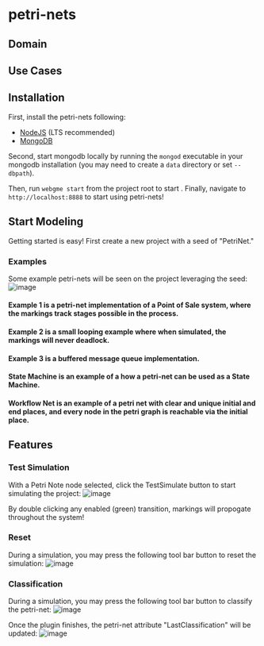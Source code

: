 # petri-nets
## Domain

## Use Cases

## Installation
First, install the petri-nets following:
- [NodeJS](https://nodejs.org/en/) (LTS recommended)
- [MongoDB](https://www.mongodb.com/)

Second, start mongodb locally by running the `mongod` executable in your mongodb installation (you may need to create a `data` directory or set `--dbpath`).

Then, run `webgme start` from the project root to start . Finally, navigate to `http://localhost:8888` to start using petri-nets!

## Start Modeling
Getting started is easy! First create a new project with a seed of "PetriNet." 

### Examples
Some example petri-nets will be seen on the project leveraging the seed:
![image](https://user-images.githubusercontent.com/105262527/206585746-bc076c9d-566a-4fb1-b0d4-79c0059f7971.png)

#### Example 1 is a petri-net implementation of a Point of Sale system, where the markings track stages possible in the process.

#### Example 2 is a small looping example where when simulated, the markings will never deadlock.

#### Example 3 is a buffered message queue implementation.

#### State Machine is an example of a how a petri-net can be used as a State Machine.

#### Workflow Net is an example of a petri net with clear and unique initial and end places, and every node in the petri graph is reachable via the initial place.

## Features
### Test Simulation
With a Petri Note node selected, click the TestSimulate button to start simulating the project:
![image](https://user-images.githubusercontent.com/105262527/206584986-7e5fe6c2-fea4-47a8-8fc9-86ee399faca6.png)

By double clicking any enabled (green) transition, markings will propogate throughout the system!

### Reset
During a simulation, you may press the following tool bar button to reset the simulation:
![image](https://user-images.githubusercontent.com/105262527/206585368-927d6343-ad57-4703-bc08-7d32cf39cb0f.png)

### Classification
During a simulation, you may press the following tool bar button to classify the petri-net:
![image](https://user-images.githubusercontent.com/105262527/206585435-91b6ccaf-c507-40c2-abd5-38310942126c.png)

Once the plugin finishes, the petri-net attribute "LastClassification" will be updated:
![image](https://user-images.githubusercontent.com/105262527/206585540-bddf1224-f50b-42eb-998c-f6511dcf190b.png)
